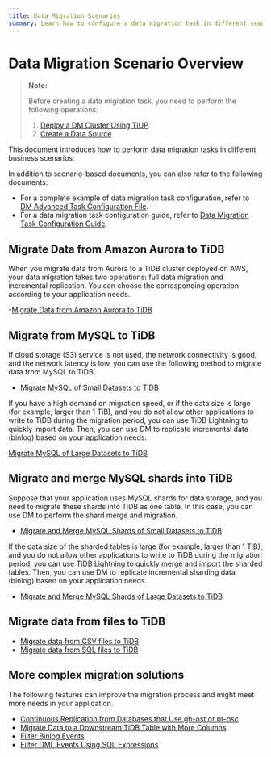 ```yaml
---
title: Data Migration Scenarios
summary: Learn how to configure a data migration task in different scenarios.
---
```


# Data Migration Scenario Overview

> **Note:**
>
> Before creating a data migration task, you need to perform the following operations:
>
> 1. [Deploy a DM Cluster Using TiUP](/dm/deploy-a-dm-cluster-using-tiup.md).
> 2. [Create a Data Source](/dm/quick-start-create-source.md).

This document introduces how to perform data migration tasks in different business scenarios.

In addition to scenario-based documents, you can also refer to the following documents:

- For a complete example of data migration task configuration, refer to [DM Advanced Task Configuration File](/dm/task-configuration-file-full.md).
- For a data migration task configuration guide, refer to [Data Migration Task Configuration Guide](/dm/dm-task-configuration-guide.md).

## Migrate Data from Amazon Aurora to TiDB

When you migrate data from Aurora to a TiDB cluster deployed on AWS, your data migration takes two operations: full data migration and incremental replication. You can choose the corresponding operation according to your application needs.

-[Migrate Data from Amazon Aurora to TiDB](/migrate-aurora-to-tidb.md)

## Migrate from MySQL to TiDB

If cloud storage (S3) service is not used, the network connectivity is good, and the network latency is low, you can use the following method to migrate data from MySQL to TiDB.

- [Migrate MySQL of Small Datasets to TiDB](/migrate-small-mysql-to-tidb.md)

If you have a high demand on migration speed, or if the data size is large (for example, larger than 1 TiB), and you do not allow other applications to write to TiDB during the migration period, you can use TiDB Lightning to quickly import data. Then, you can use DM to replicate incremental data (binlog) based on your application needs.

[Migrate MySQL of Large Datasets to TiDB](/migrate-large-mysql-to-tidb.md)

## Migrate and merge MySQL shards into TiDB

Suppose that your application uses MySQL shards for data storage, and you need to migrate these shards into TiDB as one table. In this case, you can use DM to perform the shard merge and migration.

- [Migrate and Merge MySQL Shards of Small Datasets to TiDB](/migrate-small-mysql-shards-to-tidb.md)

If the data size of the sharded tables is large (for example, larger than 1 TiB), and you do not allow other applications to write to TiDB during the migration period, you can use TiDB Lightning to quickly merge and import the sharded tables. Then, you can use DM to replicate incremental sharding data (binlog) based on your application needs.

- [Migrate and Merge MySQL Shards of Large Datasets to TiDB](/migrate-large-mysql-shards-to-tidb.md)

## Migrate data from files to TiDB

- [Migrate data from CSV files to TiDB](/migrate-from-csv-files-to-tidb.md)
- [Migrate data from SQL files to TiDB](/migrate-from-sql-files-to-tidb.md)

## More complex migration solutions

The following features can improve the migration process and might meet more needs in your application.

- [Continuous Replication from Databases that Use gh-ost or pt-osc](/migrate-with-pt-ghost.md)
- [Migrate Data to a Downstream TiDB Table with More Columns](/migrate-with-more-columns-downstream.md)
- [Filter Binlog Events](/filter-binlog-event.md)
- [Filter DML Events Using SQL Expressions](/filter-dml-event.md)